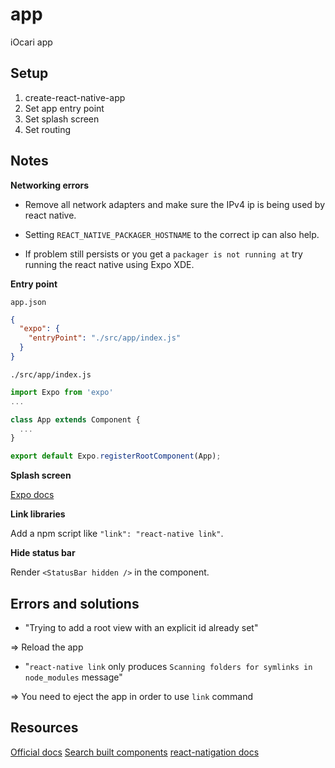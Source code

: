 # app

iOcari app

## Setup

1.  create-react-native-app
2.  Set app entry point
3.  Set splash screen
4.  Set routing

## Notes

**Networking errors**

- Remove all network adapters and make sure the IPv4 ip is being used by react native.

- Setting `REACT_NATIVE_PACKAGER_HOSTNAME` to the correct ip can also help.

- If problem still persists or you get a `packager is not running at` try running the react native using Expo XDE.

**Entry point**

`app.json`

```json
{
  "expo": {
    "entryPoint": "./src/app/index.js"
  }
}
```

`./src/app/index.js`

```jsx
import Expo from 'expo'
...

class App extends Component {
  ...
}

export default Expo.registerRootComponent(App);
```

**Splash screen**

[Expo docs](https://docs.expo.io/versions/latest/guides/splash-screens.html)

**Link libraries**

Add a npm script like `"link": "react-native link"`.

**Hide status bar**

Render `<StatusBar hidden />` in the component.

## Errors and solutions

- "Trying to add a root view with an explicit id already set"

=> Reload the app

- "`react-native link` only produces `Scanning folders for symlinks in node_modules` message"

=> You need to eject the app in order to use `link` command

## Resources

[Official docs](https://facebook.github.io/react-native/docs/getting-started)
[Search built components](https://js.coach/?collection=React+Native)
[react-natigation docs](https://reactnavigation.org/docs/en/getting-started.html)

